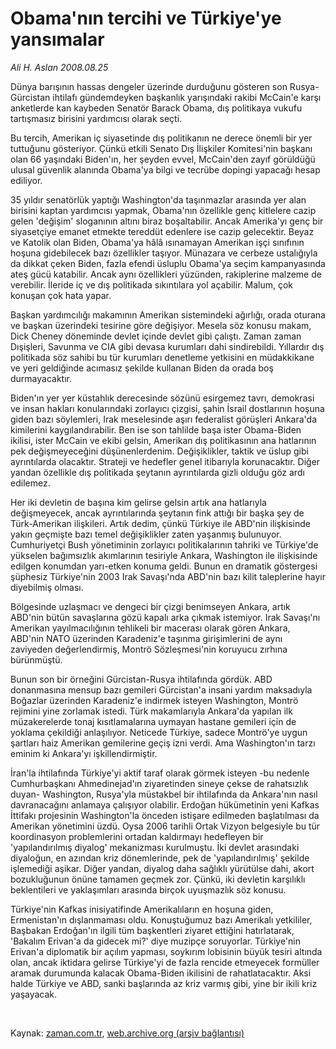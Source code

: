 # Obama'nın tercihi ve Türkiye'ye yansımalar

*Ali H. Aslan 2008.08.25*

<tr><td class="metin" colspan="2" style="padding-top: 20px; padding-left: 5px; padding-right: 10px;">Dünya barışının hassas dengeler üzerinde durduğunu gösteren son Rusya-Gürcistan ihtilafı gündemdeyken başkanlık yarışındaki rakibi McCain'e karşı anketlerde kan kaybeden Senatör Barack Obama, dış politikaya vukufu tartışmasız birisini yardımcısı olarak seçti.</td></tr><tr><td class="metin" colspan="2" style="padding-top: 20px; padding-left: 5px; padding-right: 10px;"><p> Bu tercih, Amerikan iç siyasetinde dış politikanın ne derece önemli bir yer tuttuğunu gösteriyor. Çünkü etkili Senato Dış İlişkiler Komitesi'nin başkanı olan 66 yaşındaki Biden'ın, her şeyden evvel, McCain'den zayıf görüldüğü ulusal güvenlik alanında Obama'ya bilgi ve tecrübe dopingi yapacağı hesap ediliyor.
<p> 35 yıldır senatörlük yaptığı Washington'da taşınmazlar arasında yer alan birisini kaptan yardımcısı yapmak, Obama'nın özellikle genç kitlelere cazip gelen 'değişim' sloganının altını biraz boşaltabilir. Ancak Amerika'yı genç bir siyasetçiye emanet etmekte tereddüt edenlere ise cazip gelecektir. Beyaz ve Katolik olan Biden, Obama'ya hâlâ ısınamayan Amerikan işçi sınıfının hoşuna gidebilecek bazı özellikler taşıyor. Münazara ve cerbeze ustalığıyla da dikkat çeken Biden, fazla efendi üsluplu Obama'ya seçim kampanyasında ateş gücü katabilir. Ancak aynı özellikleri yüzünden, rakiplerine malzeme de verebilir. İleride iç ve dış politikada sıkıntılara yol açabilir. Malum, çok konuşan çok hata yapar. 
<p> Başkan yardımcılığı makamının Amerikan sistemindeki ağırlığı, orada oturana ve başkan üzerindeki tesirine göre değişiyor. Mesela söz konusu makam, Dick Cheney döneminde devlet içinde devlet gibi çalıştı. Zaman zaman Dışişleri, Savunma ve CIA gibi devasa kurumları dahi sindirebildi. Yıllardır dış politikada söz sahibi bu tür kurumları denetleme yetkisini en müdakkikane ve yeri geldiğinde acımasız şekilde kullanan Biden da orada boş durmayacaktır.
<p> Biden'ın yer yer küstahlık derecesinde sözünü esirgemez tavrı, demokrasi ve insan hakları konularındaki zorlayıcı çizgisi, şahin İsrail dostlarının hoşuna giden bazı söylemleri, Irak meselesinde aşırı federalist görüşleri Ankara'da kimilerini kaygılandırabilir. Ben ise son tahlilde başa ister Obama-Biden ikilisi, ister McCain ve ekibi gelsin, Amerikan dış politikasının ana hatlarının pek değişmeyeceğini düşünenlerdenim. Değişiklikler, taktik ve üslup gibi ayrıntılarda olacaktır. Strateji ve hedefler genel itibarıyla korunacaktır. Diğer yandan özellikle dış politikada şeytanın ayrıntılarda gizli olduğu göz ardı edilemez.
<p> Her iki devletin de başına kim gelirse gelsin artık ana hatlarıyla değişmeyecek, ancak ayrıntılarında şeytanın fink attığı bir başka şey de Türk-Amerikan ilişkileri. Artık dedim, çünkü Türkiye ile ABD'nin ilişkisinde yakın geçmişte bazı temel değişiklikler zaten yaşanmış bulunuyor. Cumhuriyetçi Bush yönetiminin zorlayıcı politikalarının tahriki ve Türkiye'de yükselen bağımsızlık akımlarının tesiriyle Ankara, Washington ile ilişkisinde edilgen konumdan yarı-etken konuma geldi. Bunun en dramatik göstergesi şüphesiz Türkiye'nin 2003 Irak Savaşı'nda ABD'nin bazı kilit taleplerine hayır diyebilmiş olması.
<p> Bölgesinde uzlaşmacı ve dengeci bir çizgi benimseyen Ankara, artık ABD'nin bütün savaşlarına gözü kapalı arka çıkmak istemiyor. Irak Savaşı'nı Amerikan yayılmacılığının tehlikeli bir macerası olarak gören Ankara, ABD'nin NATO üzerinden Karadeniz'e taşınma girişimlerini de aynı zaviyeden değerlendirmiş, Montrö Sözleşmesi'nin koruyucu zırhına bürünmüştü. 
<p> Bunun son bir örneğini Gürcistan-Rusya ihtilafında gördük. ABD donanmasına mensup bazı gemileri Gürcistan'a insani yardım maksadıyla Boğazlar üzerinden Karadeniz'e indirmek isteyen Washington, Montrö rejimini yine zorlamak istedi. Türk makamlarıyla Ankara'da yapılan ilk müzakerelerde tonaj kısıtlamalarına uymayan hastane gemileri için de yoklama çekildiği anlaşılıyor. Neticede Türkiye, sadece Montrö'ye uygun şartları haiz Amerikan gemilerine geçiş izni verdi. Ama Washington'ın tarzı eminim ki Ankara'yı işkillendirmiştir.
<p> İran'la ihtilafında Türkiye'yi aktif taraf olarak görmek isteyen -bu nedenle Cumhurbaşkanı Ahmedinejad'ın ziyaretinden sineye çekse de rahatsızlık duyan- Washington, Rusya'yla müstakbel bir ihtilafında da Ankara'nın nasıl davranacağını anlamaya çalışıyor olabilir. Erdoğan hükümetinin yeni Kafkas İttifakı projesinin Washington'la önceden istişare edilmeden başlatılması da Amerikan yönetimini üzdü. Oysa 2006 tarihli Ortak Vizyon belgesiyle bu tür koordinasyon problemlerini ortadan kaldırmayı hedefleyen bir 'yapılandırılmış diyalog' mekanizması kurulmuştu. İki devlet arasındaki diyaloğun, en azından kriz dönemlerinde, pek de 'yapılandırılmış' şekilde işlemediği aşikar. Diğer yandan, diyalog daha sağlıklı yürütülse dahi, akort bozukluğunun önüne tamamen geçmek zor. Çünkü, iki devletin karşılıklı beklentileri ve yaklaşımları arasında birçok uyuşmazlık söz konusu.
<p> Türkiye'nin Kafkas inisiyatifinde Amerikalıların en hoşuna giden, Ermenistan'ın dışlanmaması oldu. Konuştuğumuz bazı Amerikalı yetkililer, Başbakan Erdoğan'ın ilgili tüm başkentleri ziyaret ettiğini hatırlatarak, 'Bakalım Erivan'a da gidecek mi?' diye muzipçe soruyorlar. Türkiye'nin Erivan'a diplomatik bir açılım yapması, soykırım lobisinin büyük tesiri altında olan, ancak iktidara gelirse Türkiye'yi de fazla rencide etmeyecek formüller aramak durumunda kalacak Obama-Biden ikilisini de rahatlatacaktır. Aksi halde Türkiye ve ABD, sanki başlarında az kriz varmış gibi, yine bir ikili kriz yaşayacak. 
<p>
<p><br/></p></p></p></p></p></p></p></p></p></p></p></td></tr>

Kaynak: [zaman.com.tr](http://zaman.com.tr/yazar.do?yazino=729843), [web.archive.org (arşiv bağlantısı)](http://web.archive.org/web/20080906213951/http://zaman.com.tr:80/yazar.do?yazino=729843)
